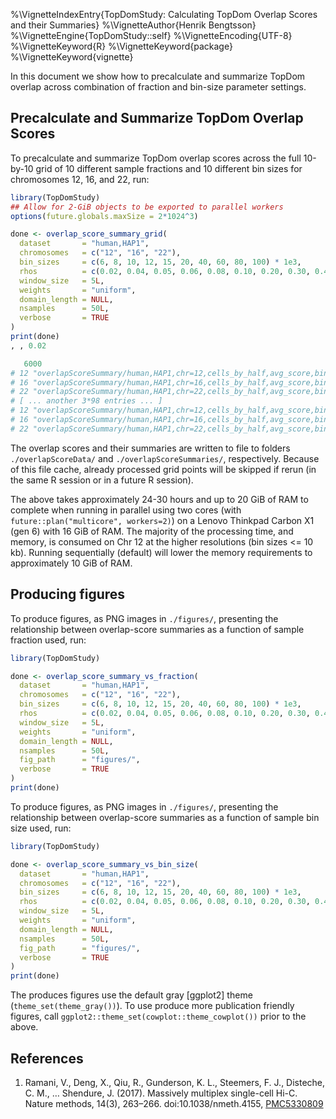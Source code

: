 %\VignetteIndexEntry{TopDomStudy: Calculating TopDom Overlap Scores and their Summaries}
%\VignetteAuthor{Henrik Bengtsson}
%\VignetteEngine{TopDomStudy::self}
%\VignetteEncoding{UTF-8}
%\VignetteKeyword{R}
%\VignetteKeyword{package}
%\VignetteKeyword{vignette}


In this document we show how to precalculate and summarize TopDom overlap across combination of fraction and bin-size parameter settings.


## Precalculate and Summarize TopDom Overlap Scores

To precalculate and summarize TopDom overlap scores across the full 10-by-10 grid of 10 different sample fractions and 10 different bin sizes for chromosomes 12, 16, and 22, run:

```r
library(TopDomStudy)
## Allow for 2-GiB objects to be exported to parallel workers
options(future.globals.maxSize = 2*1024^3)

done <- overlap_score_summary_grid(
  dataset       = "human,HAP1",
  chromosomes   = c("12", "16", "22"),
  bin_sizes     = c(6, 8, 10, 12, 15, 20, 40, 60, 80, 100) * 1e3,
  rhos          = c(0.02, 0.04, 0.05, 0.06, 0.08, 0.10, 0.20, 0.30, 0.40, 0.50),
  window_size   = 5L,
  weights       = "uniform",
  domain_length = NULL,
  nsamples      = 50L,
  verbose       = TRUE
)
print(done)
, , 0.02

   6000                                                                                                                                      
# 12 "overlapScoreSummary/human,HAP1,chr=12,cells_by_half,avg_score,bin_size=6000,fraction=0.020,window_size=5,weights=uniform,nsamples=50.rds"
# 16 "overlapScoreSummary/human,HAP1,chr=16,cells_by_half,avg_score,bin_size=6000,fraction=0.020,window_size=5,weights=uniform,nsamples=50.rds"
# 22 "overlapScoreSummary/human,HAP1,chr=22,cells_by_half,avg_score,bin_size=6000,fraction=0.020,window_size=5,weights=uniform,nsamples=50.rds"
# [ ... another 3*98 entries ... ]
# 12 "overlapScoreSummary/human,HAP1,chr=12,cells_by_half,avg_score,bin_size=100000,fraction=0.500,window_size=5,weights=uniform,nsamples=50.rds"
# 16 "overlapScoreSummary/human,HAP1,chr=16,cells_by_half,avg_score,bin_size=100000,fraction=0.500,window_size=5,weights=uniform,nsamples=50.rds"
# 22 "overlapScoreSummary/human,HAP1,chr=22,cells_by_half,avg_score,bin_size=100000,fraction=0.500,window_size=5,weights=uniform,nsamples=50.rds"
```

The overlap scores and their summaries are written to file to folders `./overlapScoreData/` and `./overlapScoreSummaries/`, respectively.  Because of this file cache, already processed grid points will be skipped if rerun (in the same R session or in a future R session).

The above takes approximately 24-30 hours and up to 20 GiB of RAM to complete when running in parallel using two cores (with `future::plan("multicore", workers=2)`) on a Lenovo Thinkpad Carbon X1 (gen 6) with 16 GiB of RAM.  The majority of the processing time, and memory, is consumed on Chr 12 at the higher resolutions (bin sizes <= 10 kb).  Running sequentially (default) will lower the memory requirements to approximately 10 GiB of RAM.



## Producing figures

To produce figures, as PNG images in `./figures/`, presenting the relationship between overlap-score summaries as a function of sample fraction used, run:

```r
library(TopDomStudy)

done <- overlap_score_summary_vs_fraction(
  dataset       = "human,HAP1",
  chromosomes   = c("12", "16", "22"),
  bin_sizes     = c(6, 8, 10, 12, 15, 20, 40, 60, 80, 100) * 1e3,
  rhos          = c(0.02, 0.04, 0.05, 0.06, 0.08, 0.10, 0.20, 0.30, 0.40, 0.50),
  window_size   = 5L,
  weights       = "uniform",
  domain_length = NULL,
  nsamples      = 50L,
  fig_path      = "figures/",
  verbose       = TRUE
)
print(done)
```

To produce figures, as PNG images in `./figures/`, presenting the relationship between overlap-score summaries as a function of sample bin size used, run:

```r
library(TopDomStudy)

done <- overlap_score_summary_vs_bin_size(
  dataset       = "human,HAP1",
  chromosomes   = c("12", "16", "22"),
  bin_sizes     = c(6, 8, 10, 12, 15, 20, 40, 60, 80, 100) * 1e3,
  rhos          = c(0.02, 0.04, 0.05, 0.06, 0.08, 0.10, 0.20, 0.30, 0.40, 0.50),
  window_size   = 5L,
  weights       = "uniform",
  domain_length = NULL,
  nsamples      = 50L,
  fig_path      = "figures/",
  verbose       = TRUE
)
print(done)
```

The produces figures use the default gray [ggplot2] theme (`theme_set(theme_gray())`).  To use produce more publication friendly figures, call `ggplot2::theme_set(cowplot::theme_cowplot())` prior to the above.


## References

1. Ramani, V., Deng, X., Qiu, R., Gunderson, K. L., Steemers, F. J., Disteche, C. M., … Shendure, J. (2017). Massively multiplex single-cell Hi-C. Nature methods, 14(3), 263–266. doi:10.1038/nmeth.4155, [PMC5330809](https://www.ncbi.nlm.nih.gov/pmc/articles/PMC5330809/)
